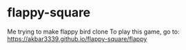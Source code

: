 # flappy-square
Me trying to make flappy bird clone
To play this game, go to: https://akbar3339.github.io/flappy-square/flappy

